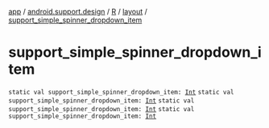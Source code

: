 [app](../../../index.md) / [android.support.design](../../index.md) / [R](../index.md) / [layout](index.md) / [support_simple_spinner_dropdown_item](.)

# support_simple_spinner_dropdown_item

`static val support_simple_spinner_dropdown_item: `[`Int`](https://kotlinlang.org/api/latest/jvm/stdlib/kotlin/-int/index.html)
`static val support_simple_spinner_dropdown_item: `[`Int`](https://kotlinlang.org/api/latest/jvm/stdlib/kotlin/-int/index.html)
`static val support_simple_spinner_dropdown_item: `[`Int`](https://kotlinlang.org/api/latest/jvm/stdlib/kotlin/-int/index.html)
`static val support_simple_spinner_dropdown_item: `[`Int`](https://kotlinlang.org/api/latest/jvm/stdlib/kotlin/-int/index.html)